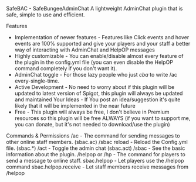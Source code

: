 SafeBAC - SafeBungeeAdminChat
A lightweight AdminChat plugin that is safe, simple to use and efficient.



Features
* Implementation of newer features - Features like Click events and hover events are 100% supported and give your players and your staff a better way of interacting with AdminChat and HelpOP messages
* Highly customizable - You can enable/disable almost every feature of the plugin in the config.yml file (you can even disable the HelpOP command completely if you don't want it).
* AdminChat toggle - For those lazy people who just *cba* to write /ac every-single-time.
* Active Development - No need to worry about if this plugin will be updated to latest version of Spigot, this plugin will always be updated and maintained
Your Ideas - If You post an idea/suggestion it's quite likely that it will be implemented in the near future
* Free - This plugin will always be free, I don't believe in Premium resources so this plugin will be free ALWAYS (if you want to support me, you can donate, but it's not needed to download/use the plugin)

Commands & Permissions
/ac <message> - The command for sending messages to other online staff members. (sbac.ac)
/sbac reload - Reload the Config.yml file. (sbac.*)
/act - Toggle the admin chat (sbac.act)
/sbac - See the basic information about the plugin.
/helpop or /hp - The command for players to send a message to online staff.
sbac.helpop - Let players use the /helpop command
sbac.helpop.receive - Let staff members receive messages from /helpop
